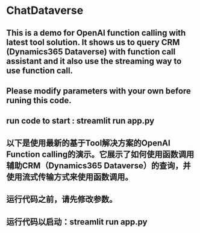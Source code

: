 # ChatDataverse

## This is a demo for OpenAI function calling with latest tool solution. It shows us to query CRM (Dynamics365 Dataverse) with function call assistant and it also use the streaming way to use function call. 
## Please modify parameters with your own before runing this code.
## run code to start : streamlit run app.py

## 以下是使用最新的基于Tool解决方案的OpenAI Function calling的演示。它展示了如何使用函数调用辅助CRM（Dynamics365 Dataverse）的查询，并使用流式传输方式来使用函数调用。
## 运行代码之前，请先修改参数。
## 运行代码以启动：streamlit run app.py
